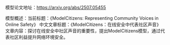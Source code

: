 模型论文地址：https://arxiv.org/abs/2507.05455

模型概述：当前标题：《ModelCitizens: Representing Community Voices in Online Safety》
中文文章标题：《ModelCitizens：在线安全中代表社区声音》
文章内容：探讨在线安全中社区声音的重要性，提出ModelCitizens模型，通过代表社区利益提升网络环境安全。
